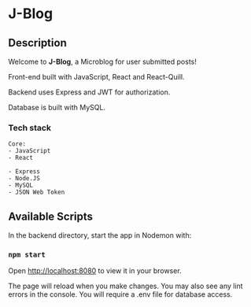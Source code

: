 # J-Blog

## Description

<p>Welcome to <b>J-Blog</b>, a Microblog for user submitted posts!</p>
<p>Front-end built with JavaScript, React and React-Quill. </p>
<p>Backend uses Express and JWT for authorization. </p>
<p>Database is built with MySQL.</p>

### Tech stack

```
Core:
- JavaScript
- React

- Express
- Node.JS
- MySQL
- JSON Web Token
```

## Available Scripts

In the backend directory, start the app in Nodemon with:

### `npm start`

Open [http://localhost:8080](http://localhost:8080) to view it in your browser.

The page will reload when you make changes.
You may also see any lint errors in the console.
You will require a .env file for database access.
